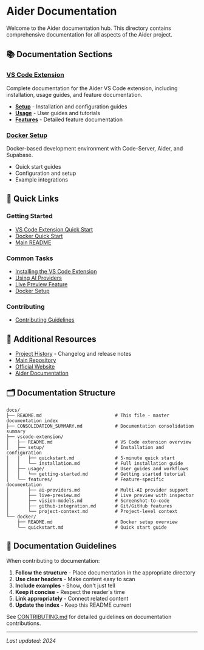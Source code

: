 # Aider Documentation

Welcome to the Aider documentation hub. This directory contains comprehensive documentation for all aspects of the Aider project.

## 📚 Documentation Sections

### [VS Code Extension](vscode-extension/README.md)
Complete documentation for the Aider VS Code extension, including installation, usage guides, and feature documentation.

- **[Setup](vscode-extension/setup/)** - Installation and configuration guides
- **[Usage](vscode-extension/usage/)** - User guides and tutorials
- **[Features](vscode-extension/features/)** - Detailed feature documentation

### [Docker Setup](docker/README.md)
Docker-based development environment with Code-Server, Aider, and Supabase.

- Quick start guides
- Configuration and setup
- Example integrations

## 🚀 Quick Links

### Getting Started
- [VS Code Extension Quick Start](vscode-extension/setup/quickstart.md)
- [Docker Quick Start](docker/quickstart.md)
- [Main README](../README.md)

### Common Tasks
- [Installing the VS Code Extension](vscode-extension/setup/installation.md)
- [Using AI Providers](vscode-extension/features/ai-providers.md)
- [Live Preview Feature](vscode-extension/features/live-preview.md)
- [Docker Setup](docker/README.md)

### Contributing
- [Contributing Guidelines](../CONTRIBUTING.md)

## 📖 Additional Resources

- [Project History](../HISTORY.md) - Changelog and release notes
- [Main Repository](https://github.com/Aider-AI/aider)
- [Official Website](https://aider.chat/)
- [Aider Documentation](https://aider.chat/docs/)

## 🗂️ Documentation Structure

```
docs/
├── README.md                           # This file - master documentation index
├── CONSOLIDATION_SUMMARY.md            # Documentation consolidation summary
├── vscode-extension/
│   ├── README.md                       # VS Code extension overview
│   ├── setup/                          # Installation and configuration
│   │   ├── quickstart.md               # 5-minute quick start
│   │   └── installation.md             # Full installation guide
│   ├── usage/                          # User guides and workflows
│   │   └── getting-started.md          # Getting started tutorial
│   └── features/                       # Feature-specific documentation
│       ├── ai-providers.md             # Multi-AI provider support
│       ├── live-preview.md             # Live preview with inspector
│       ├── vision-models.md            # Screenshot-to-code
│       ├── github-integration.md       # Git/GitHub features
│       └── project-context.md          # Project-level context
└── docker/
    ├── README.md                       # Docker setup overview
    └── quickstart.md                   # Quick start guide

```

## 📝 Documentation Guidelines

When contributing to documentation:

1. **Follow the structure** - Place documentation in the appropriate directory
2. **Use clear headers** - Make content easy to scan
3. **Include examples** - Show, don't just tell
4. **Keep it concise** - Respect the reader's time
5. **Link appropriately** - Connect related content
6. **Update the index** - Keep this README current

See [CONTRIBUTING.md](../CONTRIBUTING.md) for detailed guidelines on documentation contributions.

---

*Last updated: 2024*
